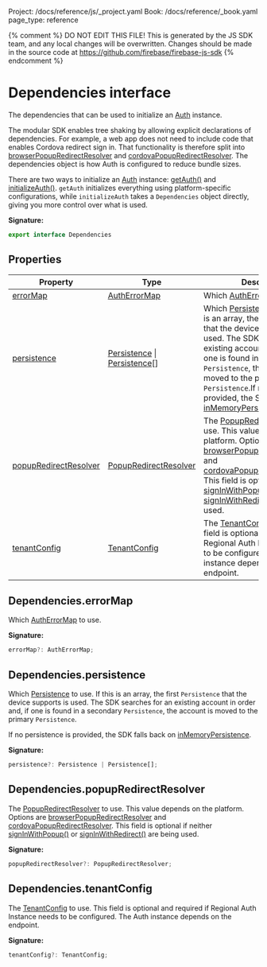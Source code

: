 Project: /docs/reference/js/_project.yaml
Book: /docs/reference/_book.yaml
page_type: reference

{% comment %}
DO NOT EDIT THIS FILE!
This is generated by the JS SDK team, and any local changes will be
overwritten. Changes should be made in the source code at
https://github.com/firebase/firebase-js-sdk
{% endcomment %}

# Dependencies interface
The dependencies that can be used to initialize an [Auth](./auth.auth.md#auth_interface) instance.

The modular SDK enables tree shaking by allowing explicit declarations of dependencies. For example, a web app does not need to include code that enables Cordova redirect sign in. That functionality is therefore split into [browserPopupRedirectResolver](./auth.md#browserpopupredirectresolver) and [cordovaPopupRedirectResolver](./auth.md#cordovapopupredirectresolver)<!-- -->. The dependencies object is how Auth is configured to reduce bundle sizes.

There are two ways to initialize an [Auth](./auth.auth.md#auth_interface) instance: [getAuth()](./auth.md#getauth_cf608e1) and [initializeAuth()](./auth.md#initializeauth_ca77c9b)<!-- -->. `getAuth` initializes everything using platform-specific configurations, while `initializeAuth` takes a `Dependencies` object directly, giving you more control over what is used.

<b>Signature:</b>

```typescript
export interface Dependencies 
```

## Properties

|  Property | Type | Description |
|  --- | --- | --- |
|  [errorMap](./auth.dependencies.md#dependencieserrormap) | [AuthErrorMap](./auth.autherrormap.md#autherrormap_interface) | Which [AuthErrorMap](./auth.autherrormap.md#autherrormap_interface) to use. |
|  [persistence](./auth.dependencies.md#dependenciespersistence) | [Persistence](./auth.persistence.md#persistence_interface) \| [Persistence](./auth.persistence.md#persistence_interface)<!-- -->\[\] | Which [Persistence](./auth.persistence.md#persistence_interface) to use. If this is an array, the first <code>Persistence</code> that the device supports is used. The SDK searches for an existing account in order and, if one is found in a secondary <code>Persistence</code>, the account is moved to the primary <code>Persistence</code>.<!-- -->If no persistence is provided, the SDK falls back on [inMemoryPersistence](./auth.md#inmemorypersistence)<!-- -->. |
|  [popupRedirectResolver](./auth.dependencies.md#dependenciespopupredirectresolver) | [PopupRedirectResolver](./auth.popupredirectresolver.md#popupredirectresolver_interface) | The [PopupRedirectResolver](./auth.popupredirectresolver.md#popupredirectresolver_interface) to use. This value depends on the platform. Options are [browserPopupRedirectResolver](./auth.md#browserpopupredirectresolver) and [cordovaPopupRedirectResolver](./auth.md#cordovapopupredirectresolver)<!-- -->. This field is optional if neither [signInWithPopup()](./auth.md#signinwithpopup_770f816) or [signInWithRedirect()](./auth.md#signinwithredirect_770f816) are being used. |
|  [tenantConfig](./auth.dependencies.md#dependenciestenantconfig) | [TenantConfig](./auth.tenantconfig.md#tenantconfig_interface) | The [TenantConfig](./auth.tenantconfig.md#tenantconfig_interface) to use. This field is optional and required if Regional Auth Instance needs to be configured. The Auth instance depends on the  endpoint. |

## Dependencies.errorMap

Which [AuthErrorMap](./auth.autherrormap.md#autherrormap_interface) to use.

<b>Signature:</b>

```typescript
errorMap?: AuthErrorMap;
```

## Dependencies.persistence

Which [Persistence](./auth.persistence.md#persistence_interface) to use. If this is an array, the first `Persistence` that the device supports is used. The SDK searches for an existing account in order and, if one is found in a secondary `Persistence`<!-- -->, the account is moved to the primary `Persistence`<!-- -->.

If no persistence is provided, the SDK falls back on [inMemoryPersistence](./auth.md#inmemorypersistence)<!-- -->.

<b>Signature:</b>

```typescript
persistence?: Persistence | Persistence[];
```

## Dependencies.popupRedirectResolver

The [PopupRedirectResolver](./auth.popupredirectresolver.md#popupredirectresolver_interface) to use. This value depends on the platform. Options are [browserPopupRedirectResolver](./auth.md#browserpopupredirectresolver) and [cordovaPopupRedirectResolver](./auth.md#cordovapopupredirectresolver)<!-- -->. This field is optional if neither [signInWithPopup()](./auth.md#signinwithpopup_770f816) or [signInWithRedirect()](./auth.md#signinwithredirect_770f816) are being used.

<b>Signature:</b>

```typescript
popupRedirectResolver?: PopupRedirectResolver;
```

## Dependencies.tenantConfig

The [TenantConfig](./auth.tenantconfig.md#tenantconfig_interface) to use. This field is optional and required if Regional Auth Instance needs to be configured. The Auth instance depends on the  endpoint.

<b>Signature:</b>

```typescript
tenantConfig?: TenantConfig;
```
